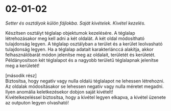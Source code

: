 # 02-01-02
*Setter és osztályok külön fájlokba. Saját kivételek. Kivétel kezelés.*


Készítsen osztályt téglalap objektumok kezelésére. A téglalap létrehozásakor meg kell adni a két oldalát. A két oldal módosítható tulajdonság legyen. A téglalap osztályban a terület és a kerület leolvasható tulajdonság legyen. Ha a téglalap adatait karakterlánccá alakítja, akkor felhasználóbarát módon jelenítse meg az oldalait, területét és kerületét.
Példányosítson két téglalapot és a nagyobb területű téglalapnak jelenítse meg a kerületét!

[második rész]  
Biztosítsa, hogy negatív vagy nulla oldalú téglalapot ne lehessen létrehozni. Az oldalak módosításakor se lehessen negatív vagy nulla méretet megadni. Ilyen anomália keletkezésekor dobjon saját kivételt!  
Kivételkezeléssel biztosítsa, hogy a kivétel legyen elkapva, a kivétel üzenete az outputon legyen olvasható!
